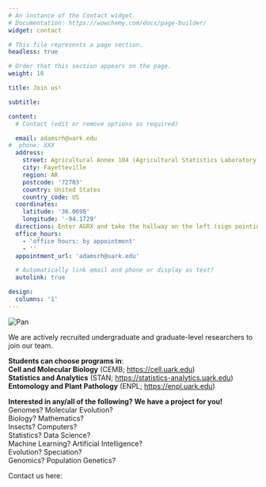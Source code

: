 ```yaml
---
# An instance of the Contact widget.
# Documentation: https://wowchemy.com/docs/page-builder/
widget: contact

# This file represents a page section.
headless: true

# Order that this section appears on the page.
weight: 10

title: Join us!

subtitle:

content:
  # Contact (edit or remove options as required)

  email: adamsrh@uark.edu
#  phone: XXX
  address:
    street: Agricultural Annex 104 (Agricultural Statistics Laboratory)
    city: Fayetteville
    region: AR
    postcode: '72703'
    country: United States
    country_code: US
  coordinates:
    latitude: '36.0698'
    longitude: '-94.1729'
  directions: Enter AGRX and take the hallway on the left (sign pointing to AGRX104)
  office_hours:
    - 'office hours: by appointment'
    - ''
  appointment_url: 'adamsrh@uark.edu'

  # Automatically link email and phone or display as text?
  autolink: true

design:
  columns: '1'
---
```


![Pan](Pan01.jpg)

We are actively recruited undergraduate and graduate-level researchers to join our team. 

__Students can choose programs in__:  
__Cell and Molecular Biology__ (CEMB; https://cell.uark.edu)  
__Statistics and Analytics__ (STAN; https://statistics-analytics.uark.edu)  
__Entomology and Plant Pathology__ (ENPL; https://enpl.uark.edu)  


__Interested in any/all of the following? We have a project for you!__  
Genomes? Molecular Evolution?  
Biology? Mathematics?  
Insects? Computers?  
Statistics? Data Science?  
Machine Learning? Artificial Intelligence?  
Evolution? Speciation?  
Genomics? Population Genetics?

Contact us here:
